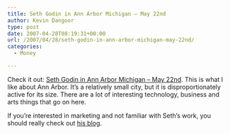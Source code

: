 ```yaml
---
title: Seth Godin in Ann Arbor Michigan – May 22nd
author: Kevin Dangoor
type: post
date: 2007-04-28T08:19:31+00:00
url: /2007/04/28/seth-godin-in-ann-arbor-michigan-may-22nd/
categories:
  - Money

---
```

Check it out: [Seth Godin in Ann Arbor Michigan &#8211; May 22nd][1]. This is what I like about Ann Arbor. It&#8217;s a relatively small city, but it is disproportionately active for its size. There are a lot of interesting technology, business and arts things that go on here.

If you&#8217;re interested in marketing and not familiar with Seth&#8217;s work, you should really check out [his blog][2].

 [1]: http://www.a2ac.org/seth-godin/
 [2]: http://sethgodin.typepad.com/